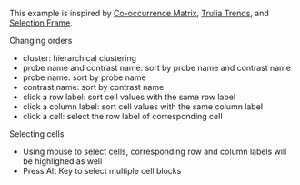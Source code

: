 This example is inspired by [Co-occurrence Matrix](http://bost.ocks.org/mike/miserables/ "Les Misérables Co-occurrence"), [Trulia Trends](http://trends.truliablog.com/2011/09/house-hunter-by-day-not-so-much-after-midnight/ "Trulia Trends"), and [Selection Frame](http://bl.ocks.org/lgersman/5311083 "Selection Frame").

Changing orders

+ cluster: hierarchical clustering
+ probe name and contrast name: sort by probe name and contrast name
+ probe name: sort by probe name
+ contrast name: sort by contrast name
+ click a row label: sort cell values with the same row label
+ click a column label: sort cell values with the same column label
+ click a cell: select the row label of corresponding cell

Selecting cells

+ Using mouse to select cells, corresponding row and column labels will be highlighed as well
+ Press Alt Key to select multiple cell blocks